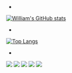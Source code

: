 -
[![William's GitHub stats](https://github-readme-stats.vercel.app/api?username=william-neukamp&hide=contribs,prs&count_private=true&show_icons=true&amp;title_color=fff&amp;icon_color=79ff97&amp;text_color=9f9f9f&amp;bg_color=151515)](https://github.com/anuraghazra/github-readme-stats)

-
[![Top Langs](https://github-readme-stats.vercel.app/api/top-langs/?username=william-neukamp&hide=html&layout=compact&amp;title_color=fff&amp;icon_color=79ff97&amp;text_color=9f9f9f&amp;bg_color=151515)](https://github.com/anuraghazra/github-readme-stats)

-
<img src="https://img.shields.io/badge/C%23-5188FE?logo=.net&style=flat-square&labelColor=5188FE">
<img src="https://img.shields.io/badge/Java-007396?logo=java&style=flat-square&labelcolor=007396">
<img src="https://img.shields.io/badge/Delphi-EE1F35?logo=delphi&style=flat-square&labelColor=EE1F35">
<img src="https://img.shields.io/badge/SQL%20Server-CC2927?logo=microsoft-sql-server&style=flat-square&labelColor=CC2927">
<img src="https://img.shields.io/badge/Oracle%20Database-F80000?logo=oracle&style=flat-square&labelColor=F80000">
